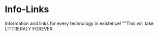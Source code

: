 # Info-Links
Information and links for every technology in existence!
""This will take LITTRERALY FOREVER
